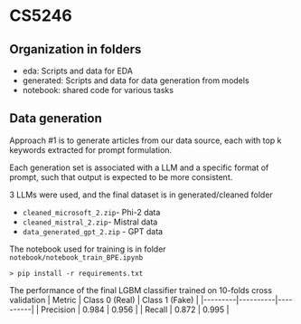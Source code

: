 # CS5246

## Organization in folders

- eda: Scripts and data for EDA
- generated: Scripts and data for data generation from models
- notebook: shared code for various tasks

## Data generation

Approach \#1 is to generate articles from our data source, each with top k keywords extracted for prompt formulation.

Each generation set is associated with a LLM and a specific format of prompt, such that output is expected to be more consistent.

3 LLMs were used, and the final dataset is in generated/cleaned folder
- `cleaned_microsoft_2.zip`- Phi-2 data
- `cleaned_mistral_2.zip`- Mistral data
- `data_generated_gpt_2.zip` - GPT data


The notebook used for training is in folder `notebook/notebook_train_BPE.ipynb`
```
> pip install -r requirements.txt
```

The performance of the final LGBM classifier trained on 10-folds cross validation
| Metric  | Class 0 (Real)  | Class 1 (Fake) |
|---------|----------|----------|
| Precision | 0.984   | 0.956   |
| Recall    | 0.872   | 0.995   |